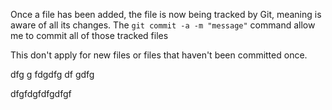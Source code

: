 Once a file has been added, the file is now being tracked by Git, meaning is aware of all its changes. The `git commit -a -m "message"` command allow me to commit all of those tracked files

This don't apply for new files or files that haven't been committed once. 




dfg
g
fdgdfg
df
gdfg








dfgfdgfdfgdfgf